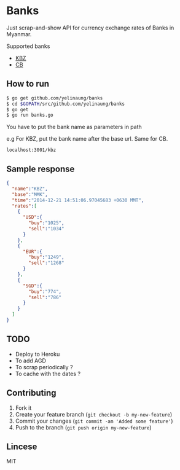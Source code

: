 # Banks

Just scrap-and-show API for currency exchange rates of Banks in Myanmar.

Supported banks
- [KBZ](kbzbank.com)
- [CB](www.cbbank.com.mm)


## How to run

```bash
$ go get github.com/yelinaung/banks
$ cd $GOPATH/src/github.com/yelinaung/banks
$ go get
$ go run banks.go
```

You have to put the bank name as parameters in path

e.g For KBZ, put the bank name after the base url. Same for CB.

`localhost:3001/kbz`

## Sample response

```json
{
  "name":"KBZ",
  "base":"MMK",
  "time":"2014-12-21 14:51:06.97045683 +0630 MMT",
  "rates":[
    {
      "USD":{
        "buy":"1025",
        "sell":"1034"
      }
    },
    {
      "EUR":{
        "buy":"1249",
        "sell":"1268"
      }
    },
    {
      "SGD":{
        "buy":"774",
        "sell":"786"
      }
    }
  ]
}
```

## TODO

- Deploy to Heroku
- To add AGD 
- To scrap periodically ?
- To cache with the dates ?

## Contributing

  1. Fork it
  2. Create your feature branch (`git checkout -b my-new-feature`)
  3. Commit your changes (`git commit -am 'Added some feature'`)
  4. Push to the branch (`git push origin my-new-feature`)


## Lincese
MIT

